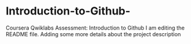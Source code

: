 # Introduction-to-Github-
Coursera Qwiklabs Assessment: Introduction to Github
I am editing the README file. Adding some more details about the project description

